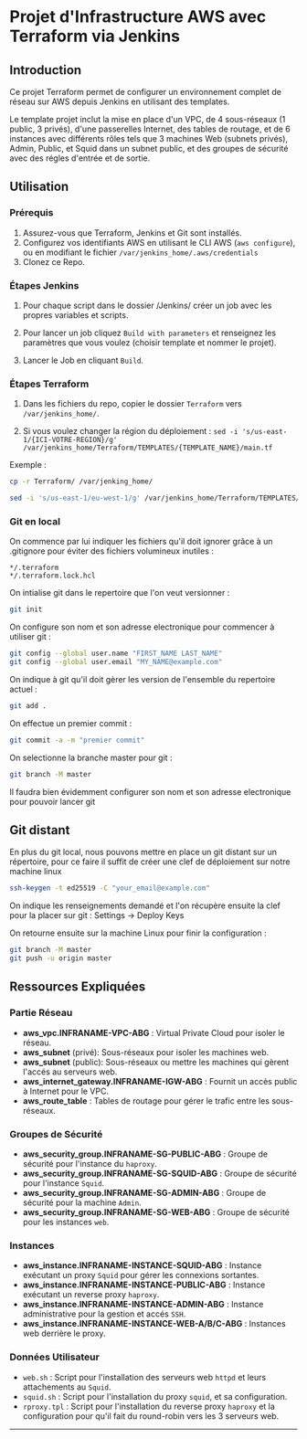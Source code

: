 # Projet d'Infrastructure AWS avec Terraform via Jenkins

## Introduction

Ce projet Terraform permet de configurer un environnement complet de réseau sur AWS depuis Jenkins en utilisant des templates. 

Le template projet inclut la mise en place d'un VPC, de 4 sous-réseaux (1 public, 3 privés), d'une passerelles Internet, des tables de routage, et de 6 instances avec différents rôles tels que 3 machines Web (subnets privés), Admin, Public, et Squid dans un subnet public, et des groupes de sécurité avec des régles d'entrée et de sortie.

## Utilisation

### Prérequis

1. Assurez-vous que Terraform, Jenkins et Git sont installés.
2. Configurez vos identifiants AWS en utilisant le CLI AWS (`aws configure`), ou en modifiant le fichier `/var/jenkins_home/.aws/credentials`
3. Clonez ce Repo.

### Étapes Jenkins
1. Pour chaque script dans le dossier /Jenkins/ créer un job avec les propres variables et scripts.

2. Pour lancer un job cliquez `Build with parameters` et renseignez les paramètres que vous voulez (choisir template et nommer le projet).

3. Lancer le Job en cliquant `Build`.
    
### Étapes Terraform

1. Dans les fichiers du repo, copier le dossier `Terraform` vers `/var/jenkins_home/`.

2. Si vous voulez changer la région du déploiement :
   `sed -i 's/us-east-1/{ICI-VOTRE-REGION}/g' /var/jenkins_home/Terraform/TEMPLATES/{TEMPLATE_NAME}/main.tf`


Exemple :
```bash
cp -r Terraform/ /var/jenking_home/

sed -i 's/us-east-1/eu-west-1/g' /var/jenkins_home/Terraform/TEMPLATES/PROJET/main.tf
```
### Git en local
On commence par lui indiquer les fichiers qu'il doit ignorer grâce à un  .gitignore pour éviter des fichiers volumineux inutiles :
```
*/.terraform
*/.terraform.lock.hcl
```
On intialise git dans le repertoire que l'on veut versionner : 
```bash
git init
```
On configure son nom et son adresse electronique pour commencer à utiliser git : 
```bash
git config --global user.name "FIRST_NAME LAST_NAME"
git config --global user.email "MY_NAME@example.com"
```
On indique à git qu'il doit gèrer les version de l'ensemble du repertoire actuel :

```bash
git add .
```
On effectue un premier commit :
```bash
git commit -a -m "premier commit"
```
On selectionne la branche master pour git :
```bash
git branch -M master
```
Il faudra bien évidemment configurer son nom et son adresse electronique pour pouvoir lancer git 
## Git distant 
En plus du git local, nous pouvons mettre en place un git distant sur un répertoire, pour ce faire il suffit de créer une clef de déploiement sur notre machine linux
```bash
ssh-keygen -t ed25519 -C "your_email@example.com"
```
On indique les renseignements demandé et l'on récupère ensuite la clef pour la placer sur git : Settings -> Deploy Keys 

On retourne ensuite sur la machine Linux pour finir la configuration :
```bash
git branch -M master
git push -u origin master
```

## Ressources Expliquées

### Partie Réseau

- **aws_vpc.INFRANAME-VPC-ABG** : Virtual Private Cloud pour isoler le réseau.
- **aws_subnet** (privé): Sous-réseaux pour isoler les machines web.
-  **aws_subnet** (public): Sous-réseaux ou mettre les machines qui gèrent l'accés au serveurs web.
- **aws_internet_gateway.INFRANAME-IGW-ABG** : Fournit un accès public à Internet pour le VPC.
- **aws_route_table** : Tables de routage pour gérer le trafic entre les sous-réseaux.

### Groupes de Sécurité

- **aws_security_group.INFRANAME-SG-PUBLIC-ABG** : Groupe de sécurité pour l'instance du `haproxy`.
- **aws_security_group.INFRANAME-SG-SQUID-ABG** : Groupe de sécurité pour l'instance `Squid`.
- **aws_security_group.INFRANAME-SG-ADMIN-ABG** : Groupe de sécurité pour la machine `Admin`.
- **aws_security_group.INFRANAME-SG-WEB-ABG** : Groupe de sécurité pour les instances `web`.

### Instances

- **aws_instance.INFRANAME-INSTANCE-SQUID-ABG** : Instance exécutant un proxy `Squid` pour gérer les connexions sortantes.
- **aws_instance.INFRANAME-INSTANCE-PUBLIC-ABG** : Instance exécutant un reverse proxy `haproxy`.
- **aws_instance.INFRANAME-INSTANCE-ADMIN-ABG** : Instance administrative pour la gestion et accés `SSH`.
- **aws_instance.INFRANAME-INSTANCE-WEB-A/B/C-ABG** : Instances web derrière le proxy.

### Données Utilisateur
- `web.sh` : Script pour l'installation des serveurs web `httpd` et leurs attachements au `Squid`.
- `squid.sh` : Script pour l'installation du proxy `squid`, et sa configuration.
- `rproxy.tpl` : Script pour l'installation du reverse proxy `haproxy` et la configuration pour qu'il fait du round-robin vers les 3 serveurs web.



---
